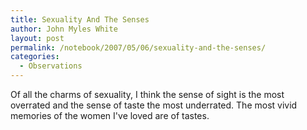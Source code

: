 ```yaml
---
title: Sexuality And The Senses
author: John Myles White
layout: post
permalink: /notebook/2007/05/06/sexuality-and-the-senses/
categories:
  - Observations
---
```


Of all the charms of sexuality, I think the sense of sight is the most overrated and the sense of taste the most underrated. The most vivid memories of the women I've loved are of tastes.
